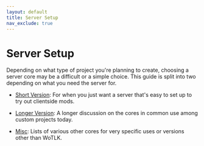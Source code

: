 ```yaml
---
layout: default
title: Server Setup
nav_exclude: true
---
```


# Server Setup

Depending on what type of project you're planning to create, choosing a server core may be a difficult or a simple choice. This guide is split into two depending on what you need the server for.

- [Short Version](./core_short): For when you just want a server that's easy to set up to try out clientside mods.

- [Longer Version](./core_long): A longer discussion on the cores in common use among custom projects today.

- [Misc](./core_other): Lists of various other cores for very specific uses or versions other than WoTLK.